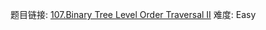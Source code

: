 题目链接: [107.Binary Tree Level Order Traversal II][1]
难度: Easy

[1]: https://leetcode.com/problems/binary-tree-level-order-traversal-ii/